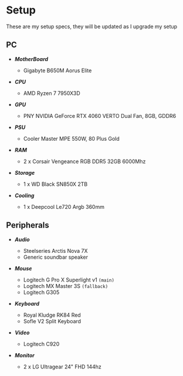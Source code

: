 # Setup

These are my setup specs, they will be updated as I upgrade my setup

## PC

- ***MotherBoard***
    - Gigabyte B650M Aorus Elite

- ***CPU***
    - AMD Ryzen 7 7950X3D

- ***GPU***
    - PNY NVIDIA GeForce RTX 4060 VERTO Dual Fan, 8GB, GDDR6

- ***PSU***
    - Cooler Master MPE 550W, 80 Plus Gold

- ***RAM***
    - 2 x Corsair Vengeance RGB DDR5 32GB 6000Mhz

- ***Storage***
    - 1 x WD Black SN850X 2TB

- ***Cooling***
    - 1 x Deepcool Le720 Argb 360mm

## Peripherals

- ***Audio***
    - Steelseries Arctis Nova 7X
    - Generic soundbar speaker
      
- ***Mouse***
    -  Logitech G Pro X Superlight v1 `(main)`
    -  Logitech MX Master 3S `(fallback)`
    -  Logitech G305
 
- ***Keyboard***
    - Royal Kludge RK84 Red
    - Sofle V2 Split Keyboard

- ***Video***
    - Logitech C920
 
- ***Monitor***
    - 2 x LG Ultragear 24" FHD 144hz

